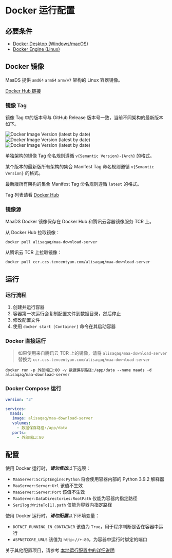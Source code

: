 # Docker 运行配置

## 必要条件

* [Docker Desktop (Windows/macOS)](https://docs.docker.com/desktop/)
* [Docker Engine (Linux)](https://docs.docker.com/engine/)

## Docker 镜像

MaaDS 提供 `amd64` `arm64` `arm/v7` 架构的 Linux 容器镜像。

[Docker Hub 链接](https://hub.docker.com/r/alisaqaq/maa-download-server)

### 镜像 Tag

镜像 Tag 中的版本号与 GitHub Release 版本号一致，当前不同架构的最新版本如下。

![Docker Image Version (latest by date)](https://img.shields.io/docker/v/alisaqaq/maa-download-server?arch=amd64&label=Docker%20Image%20%28amd64%29&logo=docker)
![Docker Image Version (latest by date)](https://img.shields.io/docker/v/alisaqaq/maa-download-server?arch=arm64&label=Docker%20Image%20%28arm64%29&logo=docker)
![Docker Image Version (latest by date)](https://img.shields.io/docker/v/alisaqaq/maa-download-server?arch=arm&label=Docker%20Image%20%28arm%2Fv7%29&logo=docker)

单独架构的镜像 Tag 命名规则遵循 `v{Semantic Version}-{Arch}` 的格式。

某个版本的最新版所有架构的集合 Manifest Tag 命名规则遵循 `v{Semantic Version}` 的格式。

最新版所有架构的集合 Manifest Tag 命名规则遵循 `latest` 的格式。

Tag 列表请看 [Docker Hub]()

### 镜像源

MaaDS Docker 镜像保存在 Docker Hub 和腾讯云容器镜像服务 TCR 上。

从 Docker Hub 拉取镜像：

```shell
docker pull alisaqaq/maa-download-server
```

从腾讯云 TCR 上拉取镜像：

```shell
docker pull ccr.ccs.tencentyun.com/alisaqaq/maa-download-server
```

## 运行

### 运行流程

1. 创建并运行容器
2. 容器第一次运行会复制配置文件到数据目录，然后停止
3. 修改配置文件
4. 使用 `docker start [Container]` 命令在其启动容器

### Docker 直接运行

> 如果使用来自腾讯云 TCR 上的镜像，请将 `alisaqaq/maa-download-server` 替换为 `ccr.ccs.tencentyun.com/alisaqaq/maa-download-server`

```shell
docker run -p 外部端口:80 -v 数据保存路径:/app/data --name maads -d alisaqaq/maa-download-server
```

### Docker Compose 运行

```yaml
version: "3"

services:
  maads:
   image: alisaqaq/maa-download-server
   volumes:
     - 数据保存路径:/app/data
   ports:
     - 外部端口:80
```

## 配置

使用 Docker 运行时，***请勿修改***以下选项：

- `MaaServer:ScriptEngine:Python` 将会使用容器内部的 Python 3.9.2 解释器
- `MaaServer:Server:Url` 该值不生效
- `MaaServer:Server:Port` 该值不生效
- `MaaServer:DataDirectories:RootPath` 仅能为容器内指定路径
- `Serilog:WriteTo[1].path` 仅能为容器内指定路径

使用 Docker 运行时，***请勿配置***以下环境变量：

- `DOTNET_RUNNING_IN_CONTAINER` 该值为 `True`，用于程序判断是否在容器中运行
- `ASPNETCORE_URLS` 该值为 `http://+:80`，为容器中运行时绑定的端口

关于其他配置项目，请参考 [本地运行配置中的详细说明](./RunNative.md)
